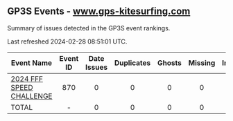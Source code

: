 ## GP3S Events - www.gps-kitesurfing.com

Summary of issues detected in the GP3S event rankings.

Last refreshed 2024-02-28 08:51:01 UTC.

| Event Name | Event ID | Date Issues | Duplicates | Ghosts | Missing | Incorrect | Actions |
| ---------- | :------: | :---------: | :--------: | :----: | :-----: | :-------: | :-----: |
| [2024  FFF SPEED CHALLENGE](870.md) | 870 | 0 | 0 | 0 | 0 | 0 | 0 |
| TOTAL | - | 0 | 0 | 0 | 0 | 0 | 0 |

